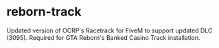 # reborn-track
Updated version of OCRP's Racetrack for FiveM to support updated DLC (3095). Required for GTA Reborn's Banked Casino Track installation.

